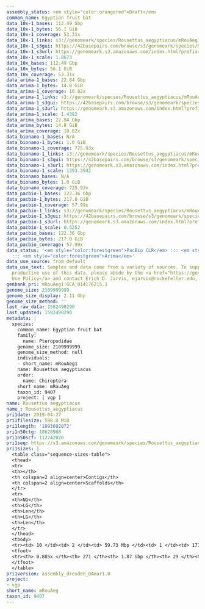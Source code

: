 ```yaml
---
assembly_status: <em style="color:orangered">Draft</em>
common_name: Egyptian fruit bat
data_10x-1_bases: 112.49 Gbp
data_10x-1_bytes: 56.1 GiB
data_10x-1_coverage: 53.31x
data_10x-1_links: s3://genomeark/species/Rousettus_aegyptiacus/mRouAeg1/genomic_data/10x/<br>
data_10x-1_s3gui: https://42basepairs.com/browse/s3/genomeark/species/Rousettus_aegyptiacus/mRouAeg1/genomic_data/10x/
data_10x-1_s3url: https://genomeark.s3.amazonaws.com/index.html?prefix=species/Rousettus_aegyptiacus/mRouAeg1/genomic_data/10x/
data_10x-1_scale: 1.8673
data_10x_bases: 112.49 Gbp
data_10x_bytes: 56.1 GiB
data_10x_coverage: 53.31x
data_arima-1_bases: 22.84 Gbp
data_arima-1_bytes: 14.8 GiB
data_arima-1_coverage: 10.82x
data_arima-1_links: s3://genomeark/species/Rousettus_aegyptiacus/mRouAeg1/genomic_data/arima/<br>
data_arima-1_s3gui: https://42basepairs.com/browse/s3/genomeark/species/Rousettus_aegyptiacus/mRouAeg1/genomic_data/arima/
data_arima-1_s3url: https://genomeark.s3.amazonaws.com/index.html?prefix=species/Rousettus_aegyptiacus/mRouAeg1/genomic_data/arima/
data_arima-1_scale: 1.4382
data_arima_bases: 22.84 Gbp
data_arima_bytes: 14.8 GiB
data_arima_coverage: 10.82x
data_bionano-1_bases: N/A
data_bionano-1_bytes: 1.0 GiB
data_bionano-1_coverage: 725.93x
data_bionano-1_links: s3://genomeark/species/Rousettus_aegyptiacus/mRouAeg1/genomic_data/bionano/<br>
data_bionano-1_s3gui: https://42basepairs.com/browse/s3/genomeark/species/Rousettus_aegyptiacus/mRouAeg1/genomic_data/bionano/
data_bionano-1_s3url: https://genomeark.s3.amazonaws.com/index.html?prefix=species/Rousettus_aegyptiacus/mRouAeg1/genomic_data/bionano/
data_bionano-1_scale: 1393.3942
data_bionano_bases: N/A
data_bionano_bytes: 1.0 GiB
data_bionano_coverage: 725.93x
data_pacbio-1_bases: 122.36 Gbp
data_pacbio-1_bytes: 217.0 GiB
data_pacbio-1_coverage: 57.99x
data_pacbio-1_links: s3://genomeark/species/Rousettus_aegyptiacus/mRouAeg1/genomic_data/pacbio/<br>
data_pacbio-1_s3gui: https://42basepairs.com/browse/s3/genomeark/species/Rousettus_aegyptiacus/mRouAeg1/genomic_data/pacbio/
data_pacbio-1_s3url: https://genomeark.s3.amazonaws.com/index.html?prefix=species/Rousettus_aegyptiacus/mRouAeg1/genomic_data/pacbio/
data_pacbio-1_scale: 0.5252
data_pacbio_bases: 122.36 Gbp
data_pacbio_bytes: 217.0 GiB
data_pacbio_coverage: 57.99x
data_status: '<em style="color:forestgreen">PacBio CLR</em> ::: <em style="color:forestgreen">10x</em>
  ::: <em style="color:forestgreen">Arima</em>'
data_use_source: from-default
data_use_text: Samples and data come from a variety of sources. To support fair and
  productive use of this data, please abide by the <a href="https://genome10k.soe.ucsc.edu/data-use-policies/">Data
  Use Policy</a> and contact Erich D. Jarvis, ejarvis@rockefeller.edu, with any questions.
genbank_pri: mRouAeg1:GCA_014176215.1
genome_size: 2109999999
genome_size_display: 2.11 Gbp
genome_size_method: ''
last_raw_data: 1582490290
last_updated: 1582490290
metadata: |
  species:
    common_name: Egyptian fruit bat
    family:
      name: Pteropodidae
    genome_size: 2109999999
    genome_size_method: null
    individuals:
    - short_name: mRouAeg1
    name: Rousettus aegyptiacus
    order:
      name: Chiroptera
    short_name: mRouAeg
    taxon_id: 9407
    project: [ vgp ]
name: Rousettus aegyptiacus
name_: Rousettus_aegyptiacus
pri1date: 2019-04-27
pri1filesize: 598.8 MiB
pri1length: '1893602072'
pri1n50ctg: 18628968
pri1n50scf: 112742020
pri1seq: https://s3.amazonaws.com/genomeark/species/Rousettus_aegyptiacus/mRouAeg1/assembly_dresden_DAmar1.0/mRouAeg1.pri.asm.20190427.fasta.gz
pri1sizes: |
  <table class="sequence-sizes-table">
  <thead>
  <tr>
  <th></th>
  <th colspan=2 align=center>Contigs</th>
  <th colspan=2 align=center>Scaffolds</th>
  </tr>
  <tr>
  <th>NG</th>
  <th>LG</th>
  <th>Len</th>
  <th>LG</th>
  <th>Len</th>
  </tr>
  </thead>
  <tbody>
  <tr><td> 10 </td><td> 2 </td><td> 59.73 Mbp </td><td> 1 </td><td> 177.60 Mbp </td></tr><tr><td> 20 </td><td> 7 </td><td> 41.71 Mbp </td><td> 2 </td><td> 173.79 Mbp </td></tr><tr><td> 30 </td><td> 12 </td><td> 31.55 Mbp </td><td> 3 </td><td> 160.59 Mbp </td></tr><tr><td> 40 </td><td> 20 </td><td> 24.21 Mbp </td><td> 5 </td><td> 115.50 Mbp </td></tr><tr style="background-color:#cccccc;"><td> 50 </td><td> 30 </td><td style="background-color:#88ff88;"> 18.63 Mbp </td><td> 7 </td><td style="background-color:#88ff88;"> 112.74 Mbp </td></tr><tr><td> 60 </td><td> 43 </td><td> 13.65 Mbp </td><td> 8 </td><td> 106.50 Mbp </td></tr><tr><td> 70 </td><td> 63 </td><td> 8.03 Mbp </td><td> 11 </td><td> 94.23 Mbp </td></tr><tr><td> 80 </td><td> 100 </td><td> 4.03 Mbp </td><td> 13 </td><td> 61.85 Mbp </td></tr><tr><td> 90 </td><td> 0 </td><td>  </td><td> 0 </td><td>  </td></tr><tr><td> 100 </td><td> 0 </td><td>  </td><td> 0 </td><td>  </td></tr></tbody>
  <tfoot>
  <tr><th> 0.885x </th><th> 271 </th><th> 1.87 Gbp </th><th> 29 </th><th> 1.89 Gbp </th></tr>
  </tfoot>
  </table>
pri1version: assembly_dresden_DAmar1.0
project:
- vgp
short_name: mRouAeg
taxon_id: 9407
---
```

